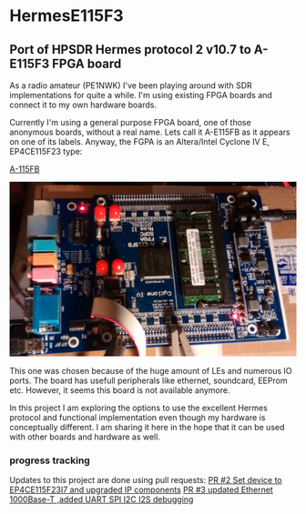 # HermesE115F3
Port of HPSDR Hermes protocol 2 v10.7 to A-E115F3 FPGA board
------------------------------------------------------------

As a radio amateur (PE1NWK) I've been playing around with SDR implementations for quite a while. I'm using existing FPGA boards and connect it to my own hardware boards.

Currently I'm using a general purpose FPGA board, one of those anonymous boards, without a real name. Lets call it A-E115FB as it appears on one of its labels. Anyway, the FGPA is an Altera/Intel Cyclone IV E, EP4CE115F23 type:

[A-115FB](doc/FPGA_board.jpg)
<p><img src="doc/FPGA_board.jpg"></p>

This one was chosen because of the huge amount of LEs and numerous IO ports. The board has usefull peripherals like ethernet, soundcard, EEProm etc. However, it seems this board is not available anymore. 

In this project I am exploring the options to use the excellent Hermes protocol and functional implementation even though my hardware is conceptually different. I am sharing it here in the hope that it can be used with other boards and hardware as well.  

### progress tracking

Updates to this project are done using pull requests:
    [PR #2 Set device to EP4CE115F23I7 and upgraded IP components](https://github.com/MarcoVad/HermesE115F3/pull/2)
    [PR #3 updated Ethernet 1000Base-T ,added UART SPI I2C I2S debugging](https://github.com/MarcoVad/HermesE115F3/pull/3)
